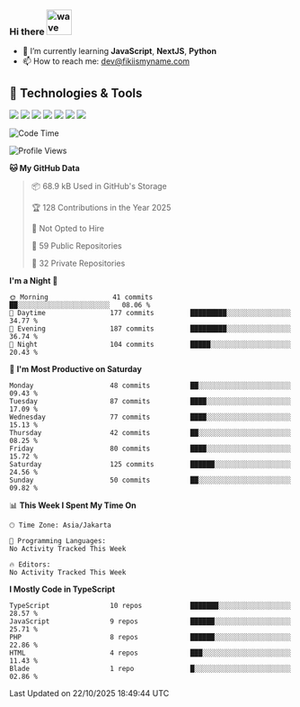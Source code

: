 ### Hi there <img src="https://i.ibb.co/q0Hx1KK/wave.gif" alt="wave" width="45px">

- 🌱 I’m currently learning **JavaScript**, **NextJS**, **Python**
- 📫 How to reach me: dev@fikiismyname.com

## 🔧 Technologies & Tools

![](https://img.shields.io/badge/OS-Linux-informational?style=flat&logo=linux&logoColor=white&color=2bbc8a)
![](https://img.shields.io/badge/OS-Windows-informational?style=flat&logo=windows&logoColor=white&color=2bbc8a)
![](https://img.shields.io/badge/OS-Android-informational?style=flat&logo=android&logoColor=white&color=2bbc8a)
![](https://img.shields.io/badge/Code-JavaScript-informational?style=flat&logo=javascript&logoColor=white&color=2bbc8a)
![](https://img.shields.io/badge/Code-Python-informational?style=flat&logo=python&logoColor=white&color=2bbc8a)
![](https://img.shields.io/badge/Code-Next-informational?style=flat&logo=next.js&logoColor=white&color=2bbc8a)
![](https://img.shields.io/badge/Shell-Bash-informational?style=flat&logo=gnu-bash&logoColor=white&color=2bbc8a)

<!--START_SECTION:waka-->
![Code Time](http://img.shields.io/badge/Code%20Time-129%20hrs%2053%20mins-blue)

![Profile Views](http://img.shields.io/badge/Profile%20Views-0-blue)

**🐱 My GitHub Data** 

> 📦 68.9 kB Used in GitHub's Storage 
 > 
> 🏆 128 Contributions in the Year 2025
 > 
> 🚫 Not Opted to Hire
 > 
> 📜 59 Public Repositories 
 > 
> 🔑 32 Private Repositories 
 > 
**I'm a Night 🦉** 

```text
🌞 Morning                41 commits          ██░░░░░░░░░░░░░░░░░░░░░░░   08.06 % 
🌆 Daytime                177 commits         █████████░░░░░░░░░░░░░░░░   34.77 % 
🌃 Evening                187 commits         █████████░░░░░░░░░░░░░░░░   36.74 % 
🌙 Night                  104 commits         █████░░░░░░░░░░░░░░░░░░░░   20.43 % 
```
📅 **I'm Most Productive on Saturday** 

```text
Monday                   48 commits          ██░░░░░░░░░░░░░░░░░░░░░░░   09.43 % 
Tuesday                  87 commits          ████░░░░░░░░░░░░░░░░░░░░░   17.09 % 
Wednesday                77 commits          ████░░░░░░░░░░░░░░░░░░░░░   15.13 % 
Thursday                 42 commits          ██░░░░░░░░░░░░░░░░░░░░░░░   08.25 % 
Friday                   80 commits          ████░░░░░░░░░░░░░░░░░░░░░   15.72 % 
Saturday                 125 commits         ██████░░░░░░░░░░░░░░░░░░░   24.56 % 
Sunday                   50 commits          ██░░░░░░░░░░░░░░░░░░░░░░░   09.82 % 
```


📊 **This Week I Spent My Time On** 

```text
🕑︎ Time Zone: Asia/Jakarta

💬 Programming Languages: 
No Activity Tracked This Week

🔥 Editors: 
No Activity Tracked This Week
```

**I Mostly Code in TypeScript** 

```text
TypeScript               10 repos            ███████░░░░░░░░░░░░░░░░░░   28.57 % 
JavaScript               9 repos             ██████░░░░░░░░░░░░░░░░░░░   25.71 % 
PHP                      8 repos             ██████░░░░░░░░░░░░░░░░░░░   22.86 % 
HTML                     4 repos             ███░░░░░░░░░░░░░░░░░░░░░░   11.43 % 
Blade                    1 repo              █░░░░░░░░░░░░░░░░░░░░░░░░   02.86 % 
```




 Last Updated on 22/10/2025 18:49:44 UTC
<!--END_SECTION:waka-->
